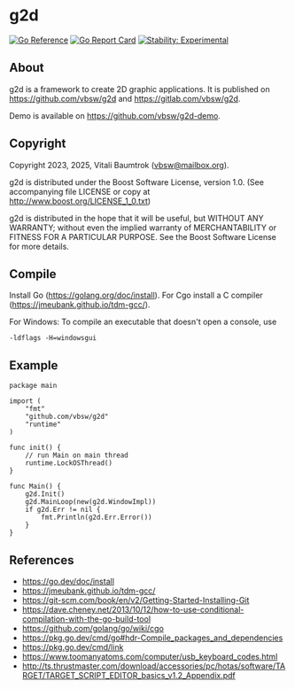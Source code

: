 # g2d

[![Go Reference](https://pkg.go.dev/badge/github.com/vbsw/g2d.svg)](https://pkg.go.dev/github.com/vbsw/g2d) [![Go Report Card](https://goreportcard.com/badge/github.com/vbsw/g2d)](https://goreportcard.com/report/github.com/vbsw/g2d) [![Stability: Experimental](https://masterminds.github.io/stability/experimental.svg)](https://masterminds.github.io/stability/experimental.html)

## About
g2d is a framework to create 2D graphic applications. It is published on <https://github.com/vbsw/g2d> and <https://gitlab.com/vbsw/g2d>.

Demo is available on <https://github.com/vbsw/g2d-demo>.

## Copyright
Copyright 2023, 2025, Vitali Baumtrok (vbsw@mailbox.org).

g2d is distributed under the Boost Software License, version 1.0. (See accompanying file LICENSE or copy at http://www.boost.org/LICENSE_1_0.txt)

g2d is distributed in the hope that it will be useful, but WITHOUT ANY WARRANTY; without even the implied warranty of MERCHANTABILITY or FITNESS FOR A PARTICULAR PURPOSE. See the Boost Software License for more details.

## Compile
Install Go (<https://golang.org/doc/install>). For Cgo install a C compiler (<https://jmeubank.github.io/tdm-gcc/>).

For Windows:
To compile an executable that doesn't open a console, use

	-ldflags -H=windowsgui

## Example

	package main

	import (
		"fmt"
		"github.com/vbsw/g2d"
		"runtime"
	)

	func init() {
		// run Main on main thread
		runtime.LockOSThread()
	}

	func Main() {
		g2d.Init()
		g2d.MainLoop(new(g2d.WindowImpl))
		if g2d.Err != nil {
			fmt.Println(g2d.Err.Error())
		}
	}

## References
- https://go.dev/doc/install
- https://jmeubank.github.io/tdm-gcc/
- https://git-scm.com/book/en/v2/Getting-Started-Installing-Git
- https://dave.cheney.net/2013/10/12/how-to-use-conditional-compilation-with-the-go-build-tool
- https://github.com/golang/go/wiki/cgo
- https://pkg.go.dev/cmd/go#hdr-Compile_packages_and_dependencies
- https://pkg.go.dev/cmd/link
- https://www.toomanyatoms.com/computer/usb_keyboard_codes.html
- http://ts.thrustmaster.com/download/accessories/pc/hotas/software/TARGET/TARGET_SCRIPT_EDITOR_basics_v1.2_Appendix.pdf
